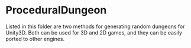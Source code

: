 # ProceduralDungeon
Listed in this folder are two methods for generating random dungeons for Unity3D. Both can be used for 3D and 2D games, and they can be easily ported to other engines.